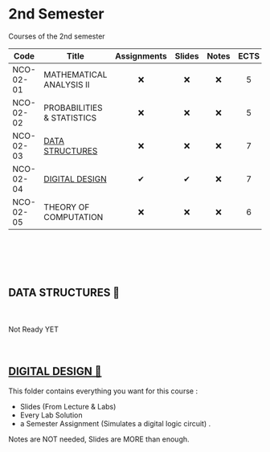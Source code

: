 # 2nd Semester

Courses of the 2nd semester

| Code      | Title                                | Assignments | Slides | Notes | ECTS |
| --------- | ------------------------------------ | :---------: | :----: | :---: | :---: | 
| NCO-02-01 | MATHEMATICAL ANALYSIS II             |      ❌    | ❌    | ❌    | 5    | 
| NCO-02-02 | PROBABILITIES & STATISTICS           |      ❌    | ❌    | ❌    | 5    | 
| NCO-02-03 | [DATA STRUCTURES](https://github.com/tsingi-chris/CSD-Auth/tree/main/2nd%20Semester#data-structures-)                  |      ❌    | ❌    | ❌    | 7    | 
| NCO-02-04 | [DIGITAL DESIGN](https://github.com/tsingi-chris/CSD-Auth/tree/main/2nd%20Semester#digital-design-)                   |      ✔     | ✔     | ❌    | 7    | 
| NCO-02-05 | THEORY OF COMPUTATION                |      ❌    | ❌    | ❌    | 6    | 
<br/><br /><br /><br />

## DATA STRUCTURES 📂

<br /><br />Not Ready YET<br /><br /><br />

## [DIGITAL DESIGN 📂](https://github.com/tsingi-chris/CSD-Auth/tree/main/2nd%20Semester/Digital%20Design)

This folder contains everything you want for this course :  
- Slides (From Lecture & Labs)
- Every Lab Solution
- a Semester Assignment (Simulates a digital logic circuit) .

Notes are NOT needed, Slides are MORE than enough.
<br/>
